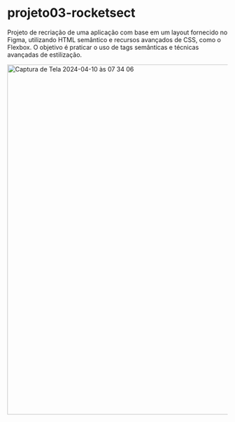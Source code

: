 # projeto03-rocketsect

Projeto de recriação de uma aplicação com base em um layout fornecido no Figma, utilizando HTML semântico e recursos avançados de CSS, como o Flexbox. O objetivo é praticar o uso de tags semânticas e técnicas avançadas de estilização.

<img width="799" alt="Captura de Tela 2024-04-10 às 07 34 06" src="https://github.com/MatheusNerisRocha/projeto03-rocketsect/assets/166330932/7e610f63-34f6-4e5c-91c8-74d50def588f">
